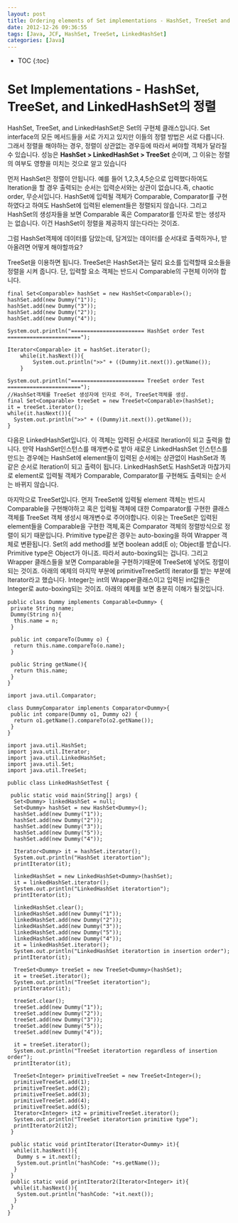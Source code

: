 ```yaml
---
layout: post
title: Ordering elements of Set implementations - HashSet, TreeSet and LinkedHashSet
date: 2012-12-26 09:36:55
tags: [Java, JCF, HashSet, TreeSet, LinkedHashSet]
categories: [Java]
---
```

* TOC
{:toc}


# Set Implementations - HashSet, TreeSet, and LinkedHashSet의 정렬
HashSet, TreeSet, and LinkedHashSet은 Set의 구현체 클래스입니다.
Set interface의 모든 메서드들을 서로 가지고 있지만 이들의 정렬 방법은 서로 다릅니다.
그래서 정렬을 해야하는 경우, 정렬이 상관없는 경우등에 따라서 써야할 객체가 달라질 수 있습니다.
성능은 **HashSet > LinkedHashSet > TreeSet**  순이며, 그 이유는 정렬의 여부도 영향을 미치는 것으로 알고 있습니다


먼저 HashSet은 정렬이 안됩니다. 예를 들어 1,2,3,4,5순으로 입력했다하여도 Iteration을 할 경우 출력되는 순서는 입력순서와는 상관이 없습니다.즉, chaotic order, 무순서입니다. HashSet에 입력될 객체가 Comparable, Comparator를 구현하였다고 하여도 HashSet에 입력된 element들은 정렬되지 않습니다. 그리고 HashSet의 생성자들을 보면 Comparable 혹은 Comparator를 인자로 받는 생성자는 없습니다. 이건 HashSet이 정렬을 제공하지 않는다라는 것이죠.

그럼 HashSet객체에 데이터를 담았는데, 담겨있는 데이터를 순서대로 출력하거나, 받아올려면 어떻게 해야할까요?

TreeSet을 이용하면 됩니다. TreeSet은 HashSet과는 달리 요소를 입력할때 요소들을 정렬을 시켜 줍니다. 단, 입력할 요소 객체는 반드시 Comparable의 구현체 이어야 합니다.

```
final Set<Comparable> hashSet = new HashSet<Comparable>();
hashSet.add(new Dummy("1"));
hashSet.add(new Dummy("3"));
hashSet.add(new Dummy("2"));
hashSet.add(new Dummy("4"));

System.out.println("======================= HashSet order Test =======================");

Iterator<Comparable> it = hashSet.iterator();
	while(it.hasNext()){
		System.out.println(">>" + ((Dummy)it.next()).getName());
	}

System.out.println("======================= TreeSet order Test =======================");
//HashSet객체를 TreeSet 생성자에 인자로 주어, TreeSet객체를 생성.
final Set<Comparable> treeSet = new TreeSet<Comparable>(hashSet);
it = treeSet.iterator();
while(it.hasNext()){
  System.out.println(">>" + ((Dummy)it.next()).getName());
}

```

다음은 LinkedHashSet입니다. 이 객체는 입력된 순서대로 Iteration이 되고 출력을 합니다.
만약 HashSet인스턴스를 매개변수로 받아 새로운 LinkedHashSet 인스턴스를 만드는 경우에는 HashSet에 element들이 입력된 순서에는 상관없이 HashSet과 똑같은 순서로 Iteration이 되고 출력이 됩니다.
LinkedHashSet도 HashSet과 마찮가지로 element로 입력될 객체가 Comparable, Comparator를 구현해도 출력되는 순서는 바뀌지 않습니다.

마지막으로 TreeSet입니다. 먼저 TreeSet에 입력될 element 객체는 반드시 Comparable을 구현해야하고 혹은 입력될 객체에 대한 Comparator를 구현한 클래스 객체를 TreeSet 객체 생성시 매개변수로 주어야합니다.
이유는 TreeSet은 입력된 element들을 Comparable을 구현한 객체,혹은 Comparator 객체의 정렬방식으로 정렬이 되기 때문입니다. Primitive type같은 경우는 auto-boxing을 하여 Wrapper 객체로 변환됩니다.
Set의 add method를 보면 boolean add(E o); Object를 받습니다.
Primitive type은 Object가 아니죠. 따라서 auto-boxing되는 겁니다.
그리고 Wrapper 클래스들을 보면 Comparable을 구현하기때문에 TreeSet에 넣어도 정렬이 되는 것이죠.
아래의 예제의 마지막 부분에 primitiveTreeSet의 iterator를 받는 부분에 Iterator<Integer>라고 했습니다.
Integer는 int의 Wrapper클래스이고 입력된 int값들은 Integer로 auto-boxing되는 것이죠. 아래의 예제를 보면 충분히 이해가 될것입니다.


```
public class Dummy implements Comparable<Dummy> {
 private String name;
 Dummy(String n){
  this.name = n;
 }

 public int compareTo(Dummy o) {
  return this.name.compareTo(o.name);
 }

 public String getName(){
  return this.name;
 }
}

import java.util.Comparator;

class DummyComparator implements Comparator<Dummy>{
 public int compare(Dummy o1, Dummy o2) {
  return o1.getName().compareTo(o2.getName());
 }
}

import java.util.HashSet;
import java.util.Iterator;
import java.util.LinkedHashSet;
import java.util.Set;
import java.util.TreeSet;

public class LinkedHashSetTest {

 public static void main(String[] args) {
  Set<Dummy> linkedHashSet = null;
  Set<Dummy> hashSet = new HashSet<Dummy>();
  hashSet.add(new Dummy("1"));
  hashSet.add(new Dummy("2"));
  hashSet.add(new Dummy("3"));
  hashSet.add(new Dummy("5"));
  hashSet.add(new Dummy("4"));

  Iterator<Dummy> it = hashSet.iterator();
  System.out.println("HashSet iteratortion");
  printIterator(it);

  linkedHashSet = new LinkedHashSet<Dummy>(hashSet);
  it = linkedHashSet.iterator();
  System.out.println("LinkedHashSet iteratortion");
  printIterator(it);

  linkedHashSet.clear();
  linkedHashSet.add(new Dummy("1"));
  linkedHashSet.add(new Dummy("2"));
  linkedHashSet.add(new Dummy("3"));
  linkedHashSet.add(new Dummy("5"));
  linkedHashSet.add(new Dummy("4"));
  it = linkedHashSet.iterator();
  System.out.println("LinkedHashSet iteratortion in insertion order");
  printIterator(it);

  TreeSet<Dummy> treeSet = new TreeSet<Dummy>(hashSet);
  it = treeSet.iterator();
  System.out.println("TreeSet iteratortion");
  printIterator(it);

  treeSet.clear();
  treeSet.add(new Dummy("1"));
  treeSet.add(new Dummy("2"));
  treeSet.add(new Dummy("3"));
  treeSet.add(new Dummy("5"));
  treeSet.add(new Dummy("4"));

  it = treeSet.iterator();
  System.out.println("TreeSet iteratortion regardless of insertion order");
  printIterator(it);

  TreeSet<Integer> primitiveTreeSet = new TreeSet<Integer>();
  primitiveTreeSet.add(1);
  primitiveTreeSet.add(2);
  primitiveTreeSet.add(3);
  primitiveTreeSet.add(4);
  primitiveTreeSet.add(5);
  Iterator<Integer> it2 = primitiveTreeSet.iterator();
  System.out.println("TreeSet iteratortion primitive type");
  printIterator2(it2);
 }

 public static void printIterator(Iterator<Dummy> it){
  while(it.hasNext()){
   Dummy s = it.next();
   System.out.println("hashCode: "+s.getName());
  }
 }
 public static void printIterator2(Iterator<Integer> it){
  while(it.hasNext()){
   System.out.println("hashCode: "+it.next());
  }
 }
}
```
